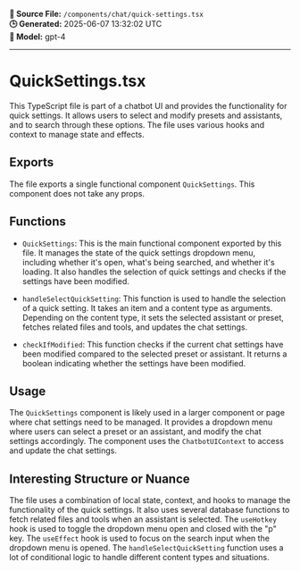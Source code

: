 **📄 Source File:** `/components/chat/quick-settings.tsx`  
**🕒 Generated:** 2025-06-07 13:32:02 UTC  
**🤖 Model:** gpt-4

---

# QuickSettings.tsx

This TypeScript file is part of a chatbot UI and provides the functionality for quick settings. It allows users to select and modify presets and assistants, and to search through these options. The file uses various hooks and context to manage state and effects.

## Exports

The file exports a single functional component `QuickSettings`. This component does not take any props.

## Functions

- `QuickSettings`: This is the main functional component exported by this file. It manages the state of the quick settings dropdown menu, including whether it's open, what's being searched, and whether it's loading. It also handles the selection of quick settings and checks if the settings have been modified.

- `handleSelectQuickSetting`: This function is used to handle the selection of a quick setting. It takes an item and a content type as arguments. Depending on the content type, it sets the selected assistant or preset, fetches related files and tools, and updates the chat settings.

- `checkIfModified`: This function checks if the current chat settings have been modified compared to the selected preset or assistant. It returns a boolean indicating whether the settings have been modified.

## Usage

The `QuickSettings` component is likely used in a larger component or page where chat settings need to be managed. It provides a dropdown menu where users can select a preset or an assistant, and modify the chat settings accordingly. The component uses the `ChatbotUIContext` to access and update the chat settings.

## Interesting Structure or Nuance

The file uses a combination of local state, context, and hooks to manage the functionality of the quick settings. It also uses several database functions to fetch related files and tools when an assistant is selected. The `useHotkey` hook is used to toggle the dropdown menu open and closed with the "p" key. The `useEffect` hook is used to focus on the search input when the dropdown menu is opened. The `handleSelectQuickSetting` function uses a lot of conditional logic to handle different content types and situations.